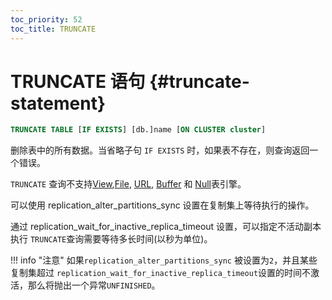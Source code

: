 ```yaml
---
toc_priority: 52
toc_title: TRUNCATE
---
```


# TRUNCATE 语句 {#truncate-statement}

``` sql
TRUNCATE TABLE [IF EXISTS] [db.]name [ON CLUSTER cluster]
```

删除表中的所有数据。当省略子句 `IF EXISTS` 时，如果表不存在，则查询返回一个错误。



`TRUNCATE` 查询不支持[View](../../engines/table-engines/special/view.md),[File](../../engines/table-engines/special/file.md), [URL](../../engines/table-engines/special/url.md), [Buffer](../../engines/table-engines/special/buffer.md) 和 [Null](../../engines/table-engines/special/null.md)表引擎。



可以使用 replication_alter_partitions_sync 设置在复制集上等待执行的操作。



通过 replication_wait_for_inactive_replica_timeout 设置，可以指定不活动副本执行 `TRUNCATE`查询需要等待多长时间(以秒为单位)。



!!! info  "注意"
    如果`replication_alter_partitions_sync` 被设置为`2`，并且某些复制集超过 `replication_wait_for_inactive_replica_timeout`设置的时间不激活，那么将抛出一个异常`UNFINISHED`。


